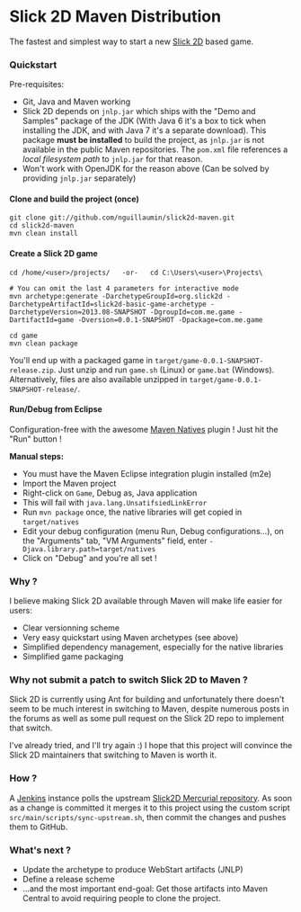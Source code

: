 # Slick 2D Maven Distribution

The fastest and simplest way to start a new [Slick 2D](http://www.slick2d.org/) based game.

### Quickstart

Pre-requisites:
* Git, Java and Maven working
* Slick 2D depends on `jnlp.jar` which ships with the "Demo and Samples" package of the JDK (With Java 6 it's a box to tick when installing the JDK, and with Java 7 it's a separate download). This package **must be installed** to build the project, as `jnlp.jar` is not available in the public Maven repositories. The `pom.xml` file references a *local filesystem path* to `jnlp.jar` for that reason.
* Won't work with OpenJDK for the reason above (Can be solved by providing `jnlp.jar` separately)

#### Clone and build the project (once)

```
git clone git://github.com/nguillaumin/slick2d-maven.git
cd slick2d-maven
mvn clean install
```

#### Create a Slick 2D game

```
cd /home/<user>/projects/   -or-   cd C:\Users\<user>\Projects\

# You can omit the last 4 parameters for interactive mode
mvn archetype:generate -DarchetypeGroupId=org.slick2d -DarchetypeArtifactId=slick2d-basic-game-archetype -DarchetypeVersion=2013.08-SNAPSHOT -DgroupId=com.me.game -DartifactId=game -Dversion=0.0.1-SNAPSHOT -Dpackage=com.me.game

cd game
mvn clean package
```

You'll end up with a packaged game in `target/game-0.0.1-SNAPSHOT-release.zip`. Just unzip and run `game.sh` (Linux) or `game.bat` (Windows). Alternatively, files are also available unzipped in `target/game-0.0.1-SNAPSHOT-release/`.

#### Run/Debug from Eclipse

Configuration-free with the awesome [Maven Natives](https://code.google.com/p/mavennatives/#Eclipse_Plugin) plugin ! Just hit the "Run" button ! 

**Manual steps:**

* You must have the Maven Eclipse integration plugin installed (m2e)
* Import the Maven project
* Right-click on `Game`, Debug as, Java application
* This will fail with `java.lang.UnsatifsiedLinkError`
* Run `mvn package` once, the native libraries will get copied in `target/natives`
* Edit your debug configuration (menu Run, Debug configurations...), on the "Arguments" tab, "VM Arguments" field, enter `-Djava.library.path=target/natives`
* Click on "Debug" and you're all set !

### Why ?

I believe making Slick 2D available through Maven will make life easier for users:

* Clear versionning scheme
* Very easy quickstart using Maven archetypes (see above)
* Simplified dependency management, especially for the native libraries
* Simplified game packaging

### Why not submit a patch to switch Slick 2D to Maven ?

Slick 2D is currently using Ant for building and unfortunately there doesn't seem to be much interest in switching to Maven, despite numerous posts in the forums as well as some pull request on the Slick 2D repo to implement that switch.

I've already tried, and I'll try again :) I hope that this project will convince the Slick 2D maintainers that switching to Maven is worth it.

### How ?

A [Jenkins](http://www.jenkins-ci.org/) instance polls the upstream [Slick2D Mercurial repository](http://bitbucket.org/kevglass/slick/). As soon as a change is committed it merges it to this project using the custom script `src/main/scripts/sync-upstream.sh`, then commit the changes and pushes them to GitHub.

### What's next ?

* Update the archetype to produce WebStart artifacts (JNLP)
* Define a release scheme
* ...and the most important end-goal: Get those artifacts into Maven Central to avoid requiring people to clone the project.
